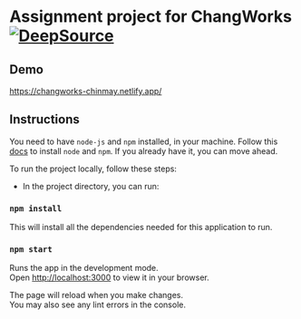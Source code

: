 # Assignment project for ChangWorks [![DeepSource](https://deepsource.io/gh/pnchinmay/changworks_chinmay.svg/?label=active+issues&show_trend=true)](https://deepsource.io/gh/pnchinmay/changworks_chinmay/?ref=repository-badge)

## Demo
https://changworks-chinmay.netlify.app/

## Instructions

You need to have `node-js` and `npm` installed, in your machine. Follow this [docs](https://docs.npmjs.com/downloading-and-installing-node-js-and-npm) to install `node` and `npm`. If you already have it, you can move ahead.

To run the project locally, follow these steps:

- In the project directory, you can run:
### `npm install`

This will install all the dependencies needed for this application to run.

### `npm start`

Runs the app in the development mode.\
Open [http://localhost:3000](http://localhost:3000) to view it in your browser.

The page will reload when you make changes.\
You may also see any lint errors in the console.
